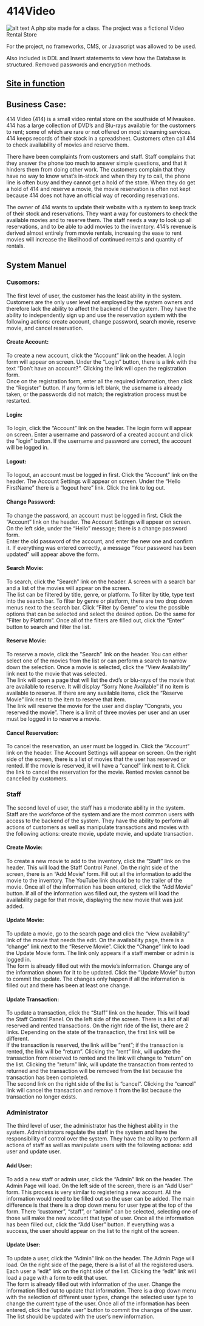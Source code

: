# 414Video
![alt text](http://scottschmeling.com/414Video/img/logo.png)
A php site made for a class. The project was a fictional Video Rental Store

For the project, no frameworks, CMS, or Javascript was allowed to be used.

Also included is DDL and Insert statements to view how the Database is structured.
Removed passwords and encryption methods.

## [Site in function](http://scottschmeling.com/414Video/)

## Business Case:
414 Video (414) is a small video rental store on the southside of Milwaukee. 414 has a large collection of DVD’s and Blu-rays available for the customers to rent; some of which are rare or not offered on most streaming services. 414 keeps records of their stock in a spreadsheet. Customers often call 414 to check availability of movies and reserve them.  

There have been complaints from customers and staff. Staff complains that they answer the phone too much to answer simple questions, and that it hinders them from doing other work. The customers complain that they have no way to know what’s in-stock and when they try to call, the phone line is often busy and they cannot get a hold of the store. When they do get a hold of 414 and reserve a movie, the movie reservation is often not kept because 414 does not have an official way of recording reservations.  

The owner of 414 wants to update their website with a system to keep track of their stock and reservations. They want a way for customers to check the available movies and to reserve them. The staff needs a way to look up all reservations, and to be able to add movies to the inventory. 414’s revenue is derived almost entirely from movie rentals, increasing the ease to rent movies will increase the likelihood of continued rentals and quantity of rentals. 

## System Manuel
### Cusomors:
The first level of user, the customer has the least ability in the system. Customers are the only user level not employed by the system owners and therefore lack the ability to affect the backend of the system. They have the ability to independently sign up and use the reservation system with the following actions: create account, change password, search movie, reserve movie, and cancel reservation. 

#### Create Account:   
To create a new account, click the “Account” link on the header. A login form will appear on screen. Under the “Login” button, there is a link with the text “Don’t have an account?”. Clicking the link will open the registration form.   
Once on the registration form, enter all the required information, then click the “Register” button. If any form is left blank, the username is already taken, or the passwords did not match; the registration process must be restarted.  

#### Login:   
To login, click the “Account” link on the header. The login form will appear on screen. Enter a username and password of a created account and click the "login” button. If the username and password are correct, the account will be logged in.  

#### Logout:   
To logout, an account must be logged in first. Click the “Account” link on the header. The Account Settings will appear on screen. Under the “Hello FirstName” there is a “logout here” link. Click the link to log out.  

#### Change Password:
To change the password, an account must be logged in first. Click the “Account” link on the header. The Account Settings will appear on screen. On the left side, under the “Hello” message; there is a change password form.  
Enter the old password of the account, and enter the new one and confirm it. If everything was entered correctly, a message “Your password has been updated” will appear above the form.  

#### Search Movie:   
To search, click the "Search” link on the header. A screen with a search bar and a list of the movies will appear on the screen.  
The list can be filtered by title, genre, or platform. To filter by title, type text into the search bar. To filter by genre or platform, there are two drop down menus next to the search bar. Click “Filter by Genre” to view the possible options that can be selected and select the desired option. Do the same for “Filter by Platform”. Once all of the filters are filled out, click the “Enter” button to search and filter the list.  

#### Reserve Movie:   
To reserve a movie, click the "Search” link on the header. You can either select one of the movies from the list or can perform a search to narrow down the selection. Once a movie is selected, click the “View Availability” link next to the movie that was selected.  
The link will open a page that will list the dvd’s or blu-rays of the movie that are available to reserve. It will display  “Sorry None Available” if no item is available to reserve. If there are any available items, click the “Reserve Movie” link next to the item to reserve that item.   
The link will reserve the movie for the user and display “Congrats, you reserved the movie”. There is a limit of three movies per user and an user must be logged in to reserve a movie.  

#### Cancel Reservation:   
To cancel the reservation, an user must be logged in. Click the “Account” link on the header. The Account Settings will appear on screen. On the right side of the screen, there is a list of movies that the user has reserved or rented. If the movie is reserved, it will have a “cancel” link next to it. Click the link to cancel the reservation for the movie. Rented movies cannot be cancelled by customers. 

### Staff 
The second level of user, the staff has a moderate ability in the system. Staff are the workforce of the system and are the most common users with access to the backend of the system. They have the ability to perform all actions of customers as well as manipulate transactions and movies with the following actions: create movie, update movie, and update transaction.

#### Create Movie:
To create a new movie to add to the inventory, click the “Staff” link on the header. This will load the Staff Control Panel. On the right side of the screen, there is an “Add Movie” form. Fill out all the information to add the movie to the inventory. The YouTube link should be to the trailer of the movie. Once all of the information has been entered, click the “Add Movie” button. If all of the information was filled out, the system will load the availability page for that movie, displaying the new movie that was just added.

#### Update Movie:   
To update a movie, go to the search page and click the “view availability” link of the movie that needs the edit. On the availability page, there is a “change” link next to the “Reserve Movie”. Click the “Change” link to load the Update Movie form. The link only appears if a staff member or admin is logged in.  
The form is already filled out with the movie’s information. Change any of the information shown for it to be updated. Click the “Update Movie” button to commit the update. The changes only happen if all the information is filled out and there has been at least one change.  

#### Update Transaction:   
To update a transaction, click the “Staff” link on the header. This will load the Staff Control Panel. On the left side of the screen. There is a list of all reserved and rented transactions. On the right ride of the list, there are 2 links. Depending on the state of the transaction, the first link will be different.   
If the transaction is reserved, the link will be “rent”; if the transaction is rented, the link will be “return”. Clicking the "rent” link, will update the transaction from reserved to rented and the link will change to “return” on the list. Clicking the "return” link, will update the transaction from rented to returned and the transaction will be removed from the list because the transaction has been completed.  
The second link on the right side of the list is “cancel”. Clicking the “cancel” link will cancel the transaction and remove it from the list because the transaction no longer exists.

### Administrator 
The third level of user, the administrator has the highest ability in the system. Administrators regulate the staff in the system and have the responsibility of control over the system. They have the ability to perform all actions of staff as well as manipulate users with the following actions: add user and update user. 

#### Add User:   
To add a new staff or admin user, click the “Admin” link on the header. The Admin Page will load. On the left side of the screen, there is an “Add User” form. This process is very similar to registering a new account. All the information would need to be filled out so the user can be added. The main difference is that there is a drop down menu for user type at the top of the form. There “customer”, “staff”, or “admin” can be selected, selecting one of those will make the new account that type of user. Once all the information has been filled out, click the “Add User” button. If everything was a success, the user should appear on the list to the right of the screen.  

#### Update User:   
To update a user, click the “Admin” link on the header. The Admin Page will load. On the right side of the page, there is a list of all the registered users. Each user a “edit” link on the right side of the list. Clicking the “edit” link will load a page with a form to edit that user.  
The form is already filled out with information of the user. Change the information filled out to update that information. There is a drop down menu with the selection of different user types, change the selected user type to change the current type of the user. Once all of the information has been entered, click the “update user” button to commit the changes of the user. The list should be updated with the user’s new information. 